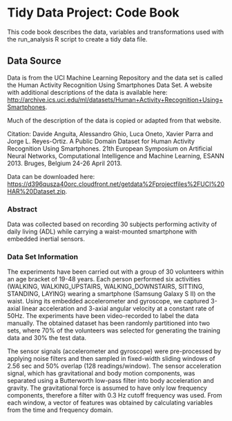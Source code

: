 # Tidy Data Project: Code Book

This code book describes the data, variables and transformations used with the run_analysis R script to create a tidy data file.

## Data Source

Data is from the UCI Machine Learning Repository and the data set is called the Human Activity Recognition Using Smartphones Data Set.  A website with additional descriptions of the data is available here: http://archive.ics.uci.edu/ml/datasets/Human+Activity+Recognition+Using+Smartphones.  

Much of the description of the data is copied or adapted from that website.

Citation: Davide Anguita, Alessandro Ghio, Luca Oneto, Xavier Parra and Jorge L. Reyes-Ortiz. A Public Domain Dataset for Human Activity Recognition Using Smartphones. 21th European Symposium on Artificial Neural Networks, Computational Intelligence and Machine Learning, ESANN 2013. Bruges, Belgium 24-26 April 2013.

Data can be downloaded here: https://d396qusza40orc.cloudfront.net/getdata%2Fprojectfiles%2FUCI%20HAR%20Dataset.zip.

### Abstract 

Data was collected based on recording 30 subjects performing activity of daily living (ADL) while carrying a waist-mounted smartphone with embedded inertial sensors.

### Data Set Information

The experiments have been carried out with a group of 30 volunteers within an age bracket of 19-48 years. Each person performed six activities (WALKING, WALKING_UPSTAIRS, WALKING_DOWNSTAIRS, SITTING, STANDING, LAYING) wearing a smartphone (Samsung Galaxy S II) on the waist. Using its embedded accelerometer and gyroscope, we captured 3-axial linear acceleration and 3-axial angular velocity at a constant rate of 50Hz. The experiments have been video-recorded to label the data manually. The obtained dataset has been randomly partitioned into two sets, where 70% of the volunteers was selected for generating the training data and 30% the test data. 

The sensor signals (accelerometer and gyroscope) were pre-processed by applying noise filters and then sampled in fixed-width sliding windows of 2.56 sec and 50% overlap (128 readings/window). The sensor acceleration signal, which has gravitational and body motion components, was separated using a Butterworth low-pass filter into body acceleration and gravity. The gravitational force is assumed to have only low frequency components, therefore a filter with 0.3 Hz cutoff frequency was used. From each window, a vector of features was obtained by calculating variables from the time and frequency domain.


